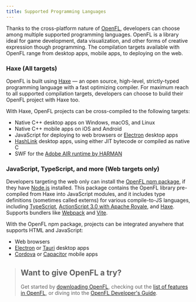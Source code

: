 ```yaml
---
title: Supported Programming Languages
---
```


Thanks to the cross-platform nature of [OpenFL](/), developers can choose among multiple supported programming languages. OpenFL is a library ideal for game development, data visualization, and other forms of creative expression though programming. The compilation targets available with OpenFL range from desktop apps, mobile apps, to deploying on the web. 

### Haxe (All targets)

OpenFL is built using [Haxe](https://haxe.org/) — an open source, high-level, strictly-typed programming language with a fast optimizing compiler. For maximum reach to all supported compilation targets, developers can choose to build their OpenFL project with Haxe too.

With Haxe, OpenFL projects can be cross-compiled to the following targets:

- Native C++ desktop apps on Windows, macOS, and Linux
- Native C++ mobile apps on iOS and Android
- JavaScript for deploying to web browsers or [Electron](https://www.electronjs.org/) desktop apps
- [HashLink](https://hashlink.haxe.org/) desktop apps, using either JIT bytecode or compiled as native C
- SWF for the [Adobe AIR runtime by HARMAN](https://airsdk.harman.com/)

### JavaScript, TypeScript, and more (Web targets only)

Developers targeting the web only can install the [OpenFL npm package](https://npmjs.com/package/openfl), if they have [Node.js](https://nodejs.org/) installed. This package contains the OpenFL library pre-compiled from Haxe into JavaScript modules, and it includes type definitions (sometimes called externs) for various compile-to-JS languages, including [TypeScript](https://typescriptlang.org/), [ActionScript 3.0 with Apache Royale](https://royale.apache.org/), and [Haxe](https://haxe.org/). Supports bundlers like [Webpack](https://webpack.js.org/) and [Vite](https://vite.dev/).

With the OpenFL npm package, projects can be integrated anywhere that supports HTML and JavaScript:

- Web browsers
- [Electron](https://www.electronjs.org/) or [Tauri](https://tauri.app) desktop apps
- [Cordova](https://cordova.apache.org/) or [Capacitor](https://capacitorjs.com/) mobile apps

> ## Want to give OpenFL a try?
> 
> Get started by [downloading OpenFL](/download/), checking out the [list of features in OpenFL](/learn/features), or diving into the [OpenFL Developer's Guide](https://books.openfl.org/openfl-developers-guide/).
